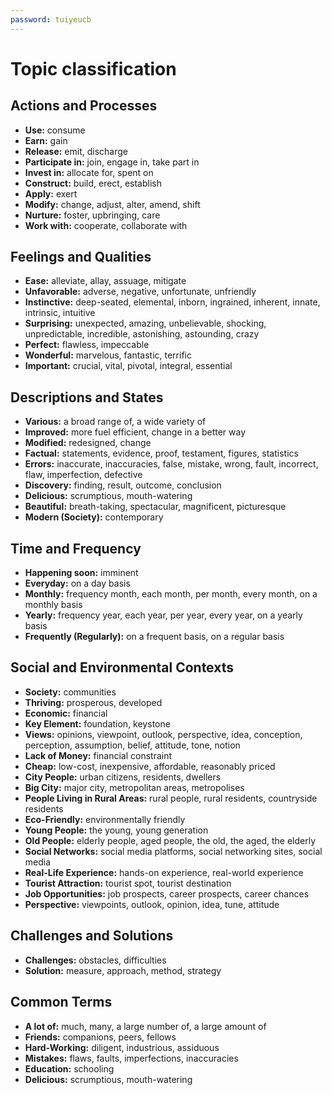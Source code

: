 ```yaml
---
password: tuiyeucb
---
```

# Topic classification
## Actions and Processes
- **Use:** consume
- **Earn:** gain
- **Release:** emit, discharge
- **Participate in:** join, engage in, take part in
- **Invest in:** allocate for, spent on
- **Construct:** build, erect, establish
- **Apply:** exert
- **Modify:** change, adjust, alter, amend, shift
- **Nurture:** foster, upbringing, care
- **Work with:** cooperate, collaborate with

## Feelings and Qualities
- **Ease:** alleviate, allay, assuage, mitigate
- **Unfavorable:** adverse, negative, unfortunate, unfriendly
- **Instinctive:** deep-seated, elemental, inborn, ingrained, inherent, innate, intrinsic, intuitive
- **Surprising:** unexpected, amazing, unbelievable, shocking, unpredictable, incredible, astonishing, astounding, crazy
- **Perfect:** flawless, impeccable
- **Wonderful:** marvelous, fantastic, terrific
- **Important:** crucial, vital, pivotal, integral, essential

## Descriptions and States
- **Various:** a broad range of, a wide variety of
- **Improved:** more fuel efficient, change in a better way
- **Modified:** redesigned, change
- **Factual:** statements, evidence, proof, testament, figures, statistics
- **Errors:** inaccurate, inaccuracies, false, mistake, wrong, fault, incorrect, flaw, imperfection, defective
- **Discovery:** finding, result, outcome, conclusion
- **Delicious:** scrumptious, mouth-watering
- **Beautiful:** breath-taking, spectacular, magnificent, picturesque
- **Modern (Society):** contemporary

## Time and Frequency
- **Happening soon:** imminent
- **Everyday:** on a day basis
- **Monthly:** frequency month, each month, per month, every month, on a monthly basis
- **Yearly:** frequency year, each year, per year, every year, on a yearly basis
- **Frequently (Regularly):** on a frequent basis, on a regular basis

## Social and Environmental Contexts
- **Society:** communities
- **Thriving:** prosperous, developed
- **Economic:** financial
- **Key Element:** foundation, keystone
- **Views:** opinions, viewpoint, outlook, perspective, idea, conception, perception, assumption, belief, attitude, tone, notion
- **Lack of Money:** financial constraint
- **Cheap:** low-cost, inexpensive, affordable, reasonably priced
- **City People:** urban citizens, residents, dwellers
- **Big City:** major city, metropolitan areas, metropolises
- **People Living in Rural Areas:** rural people, rural residents, countryside residents
- **Eco-Friendly:** environmentally friendly
- **Young People:** the young, young generation
- **Old People:** elderly people, aged people, the old, the aged, the elderly
- **Social Networks:** social media platforms, social networking sites, social media
- **Real-Life Experience:** hands-on experience, real-world experience
- **Tourist Attraction:** tourist spot, tourist destination
- **Job Opportunities:** job prospects, career prospects, career chances
- **Perspective:** viewpoints, outlook, opinion, idea, tune, attitude

## Challenges and Solutions
- **Challenges:** obstacles, difficulties
- **Solution:** measure, approach, method, strategy

## Common Terms
- **A lot of:** much, many, a large number of, a large amount of
- **Friends:** companions, peers, fellows
- **Hard-Working:** diligent, industrious, assiduous
- **Mistakes:** flaws, faults, imperfections, inaccuracies
- **Education:** schooling
- **Delicious:** scrumptious, mouth-watering
